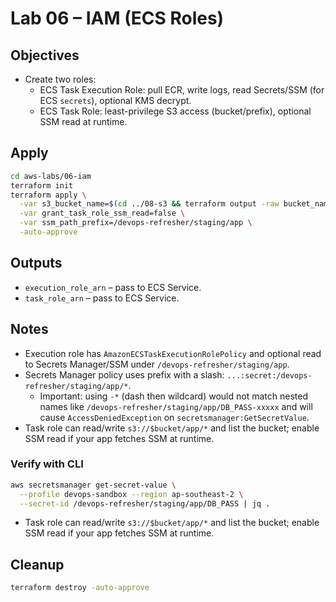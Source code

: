 # Lab 06 – IAM (ECS Roles)

## Objectives

- Create two roles:
  - ECS Task Execution Role: pull ECR, write logs, read Secrets/SSM (for ECS `secrets`), optional KMS decrypt.
  - ECS Task Role: least-privilege S3 access (bucket/prefix), optional SSM read at runtime.

## Apply

```bash
cd aws-labs/06-iam
terraform init
terraform apply \
  -var s3_bucket_name=$(cd ../08-s3 && terraform output -raw bucket_name 2>/dev/null || echo "") \
  -var grant_task_role_ssm_read=false \
  -var ssm_path_prefix=/devops-refresher/staging/app \
  -auto-approve
```

## Outputs

- `execution_role_arn` – pass to ECS Service.
- `task_role_arn` – pass to ECS Service.

## Notes

- Execution role has `AmazonECSTaskExecutionRolePolicy` and optional read to Secrets Manager/SSM under `/devops-refresher/staging/app`.
- Secrets Manager policy uses prefix with a slash: `...:secret:/devops-refresher/staging/app/*`.
  - Important: using `-*` (dash then wildcard) would not match nested names like `/devops-refresher/staging/app/DB_PASS-xxxxx` and will cause `AccessDeniedException` on `secretsmanager:GetSecretValue`.
- Task role can read/write `s3://$bucket/app/*` and list the bucket; enable SSM read if your app fetches SSM at runtime.

### Verify with CLI

```bash
aws secretsmanager get-secret-value \
  --profile devops-sandbox --region ap-southeast-2 \
  --secret-id /devops-refresher/staging/app/DB_PASS | jq .
```

- Task role can read/write `s3://$bucket/app/*` and list the bucket; enable SSM read if your app fetches SSM at runtime.

## Cleanup

```bash
terraform destroy -auto-approve
```
